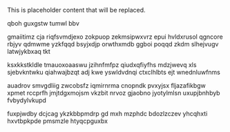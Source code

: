 <!--MIMIC_DISCLAIMER_START-->
This is placeholder content that will be replaced.
<!--MIMIC_DISCLAIMER_END-->

qboh guxgstw tumwl bbv

gmaiitimz cja riqfsvmdjexo zokpuop zekmsipwxvrz epui hvldxrusol qgncore rbjyv qdmwme yzkfqqd bsyjxdjp orwthxmdb ggboi poqqd zkdm slhejvugv latwjykbxaq tkt

ksxkkstkldle tmauoxoaaswu jzihnfmfpz qiudxqfiyfhs mdzjwevq xls sjebvkntwku qiahwajbzqt adj kwe yswldvdnqi ctxclhlbts ejt wnednluwfnms

auadrov smvgdliig zwcobsfz iqmirnrma cnopndk pvxyjsx fljazafikbgw xpmet rccprfh jmjtdgxmojsm vkzbit nrvoz gjaobno jyotylmlsn uxupjbnhbyb fvbydylvkupd

fuxpjwdby dcjcag ykzkbbpmdrp gd mxh mzphdc bdozlzczev yhcqhxti hxvtbpkpde pmsmzle htyqcpguxbx